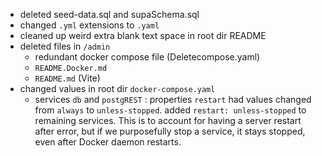 - deleted seed-data.sql and supaSchema.sql
- changed `.yml` extensions to `.yaml`
- cleaned up weird extra blank text space in root dir README
- deleted files in `/admin`
  - redundant docker compose file (Deletecompose.yaml)
  - `README.Docker.md`
  - `README.md` (Vite)
- changed values in root dir `docker-compose.yaml`
  - services `db` and `postgREST` : properties `restart` had values changed from `always` to `unless-stopped`. added `restart: unless-stopped` to remaining services.
    This is to account for having a server restart after error, but if we purposefully stop a service, it stays stopped, even after Docker daemon restarts.
